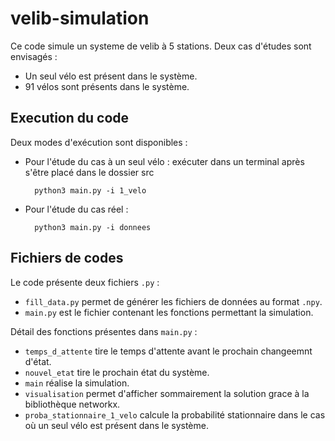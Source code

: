 # velib-simulation

Ce code simule un systeme de velib à 5 stations. Deux cas d'études sont envisagés :

- Un seul vélo est présent dans le système.
- 91 vélos sont présents dans le système.

## Execution du code

Deux modes d'exécution sont disponibles :

- Pour l'étude du cas à un seul vélo : exécuter dans un terminal après s'être placé dans le dossier src

        python3 main.py -i 1_velo

- Pour l'étude du cas réel :

        python3 main.py -i donnees

## Fichiers de codes

Le code présente deux fichiers `.py` :

- `fill_data.py` permet de générer les fichiers de données au format `.npy`.
- `main.py` est le fichier contenant les fonctions permettant la simulation.

Détail des fonctions présentes dans `main.py` :

- `temps_d_attente` tire le temps d'attente avant le prochain changeemnt d'état.
- `nouvel_etat` tire le prochain état du système.
- `main` réalise la simulation.
- `visualisation` permet d'afficher sommairement la solution grace à la bibliothèque networkx.
- `proba_stationnaire_1_velo` calcule la probabilité stationnaire dans le cas où un seul vélo est présent dans le système.